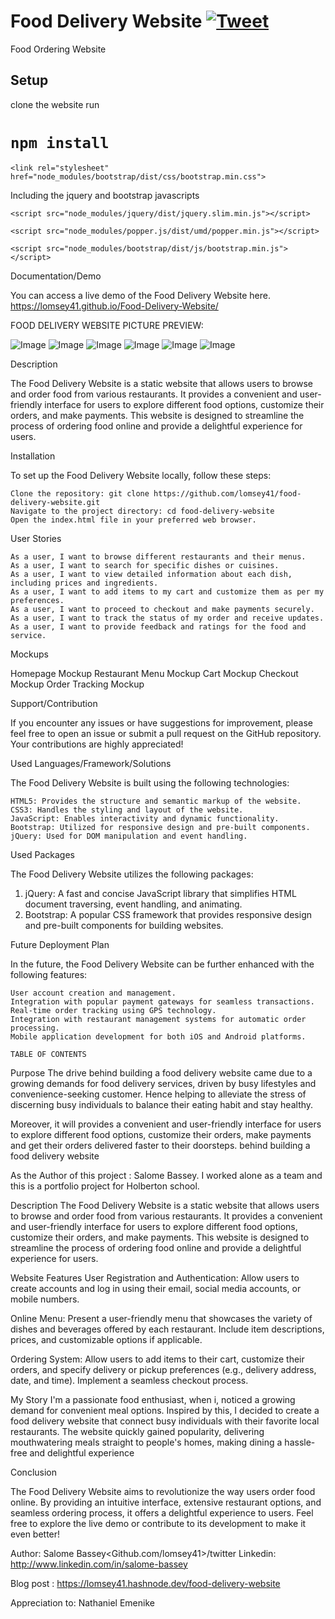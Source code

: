 # Food Delivery Website [![Tweet](https://img.shields.io/twitter/url/http/shields.io.svg?style=social)](https://twitter.com/intent/tweet?text=Bootstrap%20based%food%20&via=froala&hashtags=bootstrap,design,templates,blocks,developers)

Food Ordering Website

## Setup 

clone the website run 

# ``npm install``

```<link rel="stylesheet" href="node_modules/bootstrap/dist/css/bootstrap.min.css">```


Including the jquery and bootstrap javascripts


```<script src="node_modules/jquery/dist/jquery.slim.min.js"></script>```


```<script src="node_modules/popper.js/dist/umd/popper.min.js"></script>```


 ```<script src="node_modules/bootstrap/dist/js/bootstrap.min.js"></script>```



Documentation/Demo

You can access a live demo of the Food Delivery Website here. 
https://lomsey41.github.io/Food-Delivery-Website/
 
FOOD DELIVERY WEBSITE PICTURE PREVIEW:
 

<img src="./ss1.png" alt="Image" />
<img src="./ss2.png" alt="Image" />
<img src="./ss3.png" alt="Image" />
<img src="./ss4.png" alt="Image" />
<img src="./ss5.png" alt="Image" />
<img src="./ss6.png" alt="Image" />








Description

The Food Delivery Website is a static website that allows users to browse and order food from various restaurants. It provides a convenient and user-friendly interface for users to explore different food options, customize their orders, and make payments. This website is designed to streamline the process of ordering food online and provide a delightful experience for users.


Installation

To set up the Food Delivery Website locally, follow these steps:

    Clone the repository: git clone https://github.com/lomsey41/food-delivery-website.git
    Navigate to the project directory: cd food-delivery-website
    Open the index.html file in your preferred web browser.


User Stories

    As a user, I want to browse different restaurants and their menus.
    As a user, I want to search for specific dishes or cuisines.
    As a user, I want to view detailed information about each dish, including prices and ingredients.
    As a user, I want to add items to my cart and customize them as per my preferences.
    As a user, I want to proceed to checkout and make payments securely.
    As a user, I want to track the status of my order and receive updates.
    As a user, I want to provide feedback and ratings for the food and service.


Mockups

Homepage Mockup
Restaurant Menu Mockup
Cart Mockup
Checkout Mockup
Order Tracking Mockup


Support/Contribution

If you encounter any issues or have suggestions for improvement, please feel free to open an issue or submit a pull request on the GitHub repository. Your contributions are highly appreciated!


Used Languages/Framework/Solutions

The Food Delivery Website is built using the following technologies:

    HTML5: Provides the structure and semantic markup of the website.
    CSS3: Handles the styling and layout of the website.
    JavaScript: Enables interactivity and dynamic functionality.
    Bootstrap: Utilized for responsive design and pre-built components.
    jQuery: Used for DOM manipulation and event handling.


Used Packages

The Food Delivery Website utilizes the following packages:

1. jQuery: A fast and concise JavaScript library that simplifies HTML document traversing, event handling, and animating.
2. Bootstrap: A popular CSS framework that provides responsive design and pre-built components for building websites.



Future Deployment Plan

In the future, the Food Delivery Website can be further enhanced with the following features:

    User account creation and management.
    Integration with popular payment gateways for seamless transactions.
    Real-time order tracking using GPS technology.
    Integration with restaurant management systems for automatic order processing.
    Mobile application development for both iOS and Android platforms.
    
    TABLE OF CONTENTS
Purpose
The drive behind building a food delivery website came due to a growing demands for food delivery services, driven by busy lifestyles and convenience-seeking customer. Hence helping to alleviate the stress of discerning busy individuals to balance their eating habit and stay healthy.

Moreover, it will provides a convenient and user-friendly interface for users to explore different food options, customize their orders, make payments and get their orders delivered faster to their doorsteps. behind building a food delivery website

As the Author of this project : Salome Bassey. I worked alone as a team and this is a portfolio project for Holberton school.

Description
The Food Delivery Website is a static website that allows users to browse and order food from various restaurants. It provides a convenient and user-friendly interface for users to explore different food options, customize their orders, and make payments. This website is designed to streamline the process of ordering food online and provide a delightful experience for users.

Website Features
User Registration and Authentication: Allow users to create accounts and log in using their email, social media accounts, or mobile numbers.

Online Menu: Present a user-friendly menu that showcases the variety of dishes and beverages offered by each restaurant. Include item descriptions, prices, and customizable options if applicable.

Ordering System: Allow users to add items to their cart, customize their orders, and specify delivery or pickup preferences (e.g., delivery address, date, and time). Implement a seamless checkout process.

My Story
I'm a passionate food enthusiast, when i, noticed a growing demand for convenient meal options. Inspired by this, I decided to create a food delivery website that connect busy individuals with their favorite local restaurants. The website quickly gained popularity, delivering mouthwatering meals straight to people's homes, making dining a hassle-free and delightful experience


Conclusion

The Food Delivery Website aims to revolutionize the way users order food online. By providing an intuitive interface, extensive restaurant options, and seamless ordering process, it offers a delightful experience to users. Feel free to explore the live demo or contribute to its development to make it even better!



Author: Salome Bassey<Github.com/lomsey41>/twitter<lomsey41>
Linkedin: http://www.linkedin.com/in/salome-bassey
 
Blog post : https://lomsey41.hashnode.dev/food-delivery-website


Appreciation to: Nathaniel Emenike
